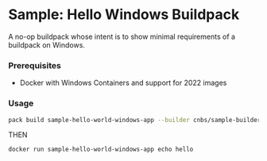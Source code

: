 # Sample: Hello Windows Buildpack

A no-op buildpack whose intent is to show minimal requirements of a buildpack on Windows.

### Prerequisites
* Docker with Windows Containers and support for 2022 images

### Usage

```bash
pack build sample-hello-world-windows-app --builder cnbs/sample-builder:nanoserver-2022 --buildpack . --trust-builder
```

THEN

```
docker run sample-hello-world-windows-app echo hello
```
